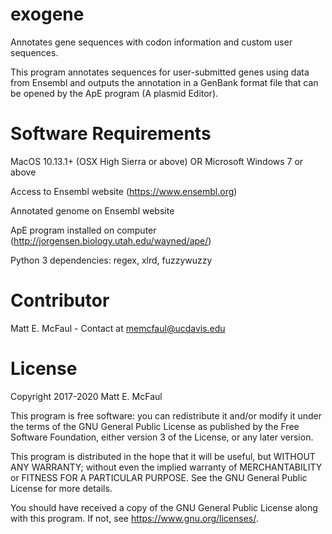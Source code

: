 # exogene
Annotates gene sequences with codon information and custom user sequences.

This program annotates sequences for user-submitted genes using data from Ensembl and outputs the annotation in a GenBank format file that can be opened by the ApE program (A plasmid Editor). 

# Software Requirements
MacOS 10.13.1+ (OSX High Sierra or above)
        OR
Microsoft Windows 7 or above

Access to Ensembl website (https://www.ensembl.org)

Annotated genome on Ensembl website

ApE program installed on computer (http://jorgensen.biology.utah.edu/wayned/ape/)

Python 3 dependencies: regex, xlrd, fuzzywuzzy

# Contributor
Matt E. McFaul - Contact at memcfaul@ucdavis.edu

# License
Copyright 2017-2020 Matt E. McFaul

This program is free software: you can redistribute it and/or modify
it under the terms of the GNU General Public License as published by
the Free Software Foundation, either version 3 of the License, or
any later version.

This program is distributed in the hope that it will be useful,
but WITHOUT ANY WARRANTY; without even the implied warranty of
MERCHANTABILITY or FITNESS FOR A PARTICULAR PURPOSE. See the
GNU General Public License for more details.

You should have received a copy of the GNU General Public License
along with this program. If not, see <https://www.gnu.org/licenses/>. 

